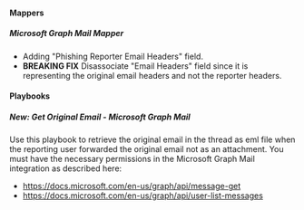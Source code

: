 
#### Mappers
##### Microsoft Graph Mail Mapper
- Adding "Phishing Reporter Email Headers" field.
- **BREAKING FIX** Disassociate "Email Headers" field since it is representing the original email headers and not the reporter headers. 

#### Playbooks
##### New: Get Original Email - Microsoft Graph Mail
Use this playbook to retrieve the original email in the thread as eml file when the reporting user forwarded the original email not as an attachment.
You must have the necessary permissions in the Microsoft Graph Mail integration as described here:
  - https://docs.microsoft.com/en-us/graph/api/message-get
  - https://docs.microsoft.com/en-us/graph/api/user-list-messages
